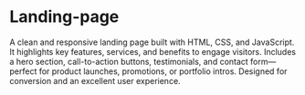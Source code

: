 # Landing-page
A clean and responsive landing page built with HTML, CSS, and JavaScript. It highlights key features, services, and benefits to engage visitors. Includes a hero section, call-to-action buttons, testimonials, and contact form—perfect for product launches, promotions, or portfolio intros. Designed for conversion and an excellent user experience.
